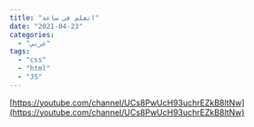 ```yaml
---
title: "اتعلم فى ساعة"
date: "2021-04-23"
categories:
  - "عربي"
tags:
  - "css"
  - "html"
  - "JS"
---
```


[https://youtube.com/channel/UCs8PwUcH93uchrEZkB8ltNw](https://youtube.com/channel/UCs8PwUcH93uchrEZkB8ltNw)
